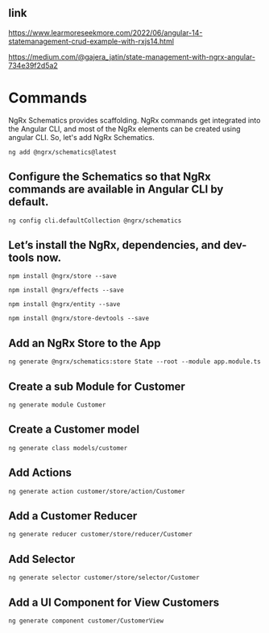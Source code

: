 ## link
https://www.learmoreseekmore.com/2022/06/angular-14-statemanagement-crud-example-with-rxjs14.html

https://medium.com/@gajera_jatin/state-management-with-ngrx-angular-734e39f2d5a2
# Commands
NgRx Schematics provides scaffolding. NgRx commands get integrated into the Angular CLI, and most of the NgRx elements can be created using angular CLI. So, let's add NgRx Schematics.
```
ng add @ngrx/schematics@latest
```
## Configure the Schematics so that NgRx commands are available in Angular CLI by default.
```
ng config cli.defaultCollection @ngrx/schematics
```
## Let’s install the NgRx,  dependencies, and dev-tools now.
```
npm install @ngrx/store --save 
```
```
npm install @ngrx/effects --save 
```
```
npm install @ngrx/entity --save 
```
```
npm install @ngrx/store-devtools --save
```
## Add an NgRx Store to the App
```
ng generate @ngrx/schematics:store State --root --module app.module.ts
```
## Create a sub Module for Customer
```
ng generate module Customer
```
## Create a Customer model
```
ng generate class models/customer
```
## Add Actions
```
ng generate action customer/store/action/Customer
```
## Add a Customer Reducer
```
ng generate reducer customer/store/reducer/Customer
```
## Add Selector
```
ng generate selector customer/store/selector/Customer
```
## Add a UI Component for View Customers
```
ng generate component customer/CustomerView
```
